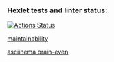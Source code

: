 ### Hexlet tests and linter status:
[![Actions Status](https://github.com/vankrajnova/python-project-49/workflows/hexlet-check/badge.svg)](https://github.com/vankrajnova/python-project-49/actions)

[maintainability](https://codeclimate.com/github/vankrajnova/python-project-49/maintainability)

[asciinema brain-even](https://asciinema.org/a/qLVBNjOn4Iw9yvZpITHo0CvXO)
